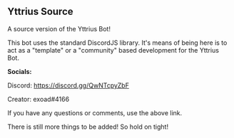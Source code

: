 ## Yttrius Source

A source version of the Yttrius Bot!

This bot uses the standard DiscordJS library. It's means of being here is to act as a "template" or a "community" based development for 
the Yttrius Bot.

**Socials:**

Discord: https://discord.gg/QwNTcpyZbF

Creator: exoad#4166

If you have any questions or comments, use the above link.

There is still more things to be added! So hold on tight!
